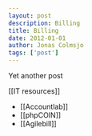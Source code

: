 ```yaml
---
layout: post
description: Billing
title: Billing
date: 2012-01-01
author: Jonas Colmsjo
tags: ['post']
---
```


Yet another post





[[IT resources]]



* [[Accountlab]]
* [[phpCOIN]]
* [[Agilebill]]
